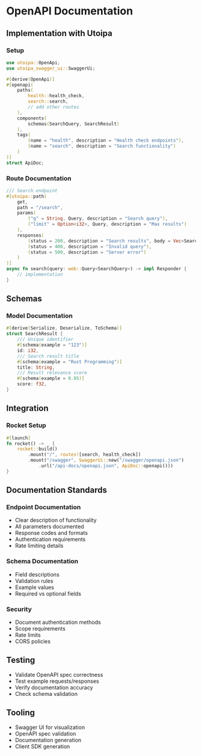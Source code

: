 # OpenAPI Documentation

## Implementation with Utoipa

### Setup
```rust
use utoipa::OpenApi;
use utoipa_swagger_ui::SwaggerUi;

#[derive(OpenApi)]
#[openapi(
    paths(
        health::health_check,
        search::search,
        // add other routes
    ),
    components(
        schemas(SearchQuery, SearchResult)
    ),
    tags(
        (name = "health", description = "Health check endpoints"),
        (name = "search", description = "Search functionality")
    )
)]
struct ApiDoc;
```

### Route Documentation
```rust
/// Search endpoint
#[utoipa::path(
    get,
    path = "/search",
    params(
        ("q" = String, Query, description = "Search query"),
        ("limit" = Option<i32>, Query, description = "Max results")
    ),
    responses(
        (status = 200, description = "Search results", body = Vec<SearchResult>),
        (status = 400, description = "Invalid query"),
        (status = 500, description = "Server error")
    )
)]
async fn search(query: web::Query<SearchQuery>) -> impl Responder {
    // implementation
}
```

## Schemas

### Model Documentation
```rust
#[derive(Serialize, Deserialize, ToSchema)]
struct SearchResult {
    /// Unique identifier
    #[schema(example = "123")]
    id: i32,
    /// Search result title
    #[schema(example = "Rust Programming")]
    title: String,
    /// Result relevance score
    #[schema(example = 0.95)]
    score: f32,
}
```

## Integration

### Rocket Setup
```rust
#[launch]
fn rocket() -> _ {
    rocket::build()
        .mount("/", routes![search, health_check])
        .mount("/swagger", SwaggerUi::new("/swagger/openapi.json")
            .url("/api-docs/openapi.json", ApiDoc::openapi()))
}
```

## Documentation Standards

### Endpoint Documentation
- Clear description of functionality
- All parameters documented
- Response codes and formats
- Authentication requirements
- Rate limiting details

### Schema Documentation
- Field descriptions
- Validation rules
- Example values
- Required vs optional fields

### Security
- Document authentication methods
- Scope requirements
- Rate limits
- CORS policies

## Testing
- Validate OpenAPI spec correctness
- Test example requests/responses
- Verify documentation accuracy
- Check schema validation

## Tooling
- Swagger UI for visualization
- OpenAPI spec validation
- Documentation generation
- Client SDK generation
